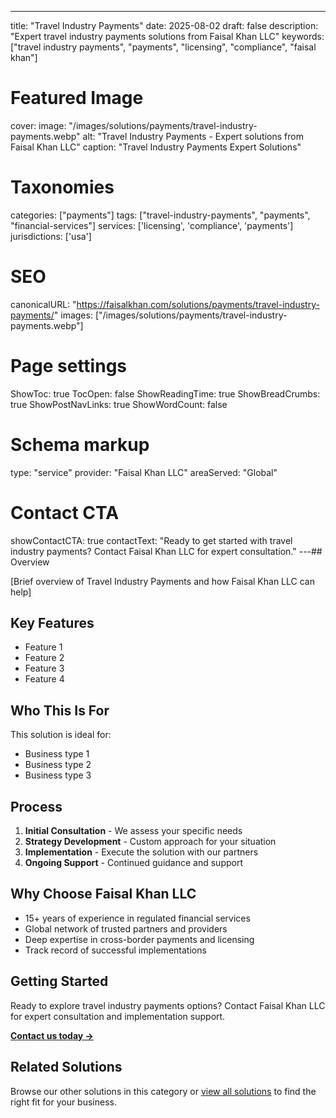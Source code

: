 ---
title: "Travel Industry Payments"
date: 2025-08-02
draft: false
description: "Expert travel industry payments solutions from Faisal Khan LLC"
keywords: ["travel industry payments", "payments", "licensing", "compliance", "faisal khan"]

# Featured Image
cover:
    image: "/images/solutions/payments/travel-industry-payments.webp"
    alt: "Travel Industry Payments - Expert solutions from Faisal Khan LLC"
    caption: "Travel Industry Payments Expert Solutions"

# Taxonomies
categories: ["payments"]
tags: ["travel-industry-payments", "payments", "financial-services"]
services: ['licensing', 'compliance', 'payments']
jurisdictions: ['usa']

# SEO
canonicalURL: "https://faisalkhan.com/solutions/payments/travel-industry-payments/"
images: ["/images/solutions/payments/travel-industry-payments.webp"]

# Page settings
ShowToc: true
TocOpen: false
ShowReadingTime: true
ShowBreadCrumbs: true
ShowPostNavLinks: true
ShowWordCount: false

# Schema markup
type: "service"
provider: "Faisal Khan LLC"
areaServed: "Global"

# Contact CTA
showContactCTA: true
contactText: "Ready to get started with travel industry payments? Contact Faisal Khan LLC for expert consultation."
---## Overview

[Brief overview of Travel Industry Payments and how Faisal Khan LLC can help]

## Key Features

- Feature 1
- Feature 2  
- Feature 3
- Feature 4

## Who This Is For

This solution is ideal for:

- Business type 1
- Business type 2
- Business type 3

## Process

1. **Initial Consultation** - We assess your specific needs
2. **Strategy Development** - Custom approach for your situation  
3. **Implementation** - Execute the solution with our partners
4. **Ongoing Support** - Continued guidance and support

## Why Choose Faisal Khan LLC

- 15+ years of experience in regulated financial services
- Global network of trusted partners and providers
- Deep expertise in cross-border payments and licensing
- Track record of successful implementations

## Getting Started

Ready to explore travel industry payments options? Contact Faisal Khan LLC for expert consultation and implementation support.

**[Contact us today →](mailto:contact@faisalkhan.com)**

## Related Solutions

Browse our other solutions in this category or [view all solutions](/solutions/) to find the right fit for your business.
